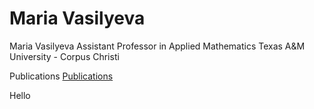 # Maria Vasilyeva 
 
Maria Vasilyeva 
Assistant Professor in Applied Mathematics
Texas A&M University - Corpus Christi

Publications [Publications](publications.html)

Hello
